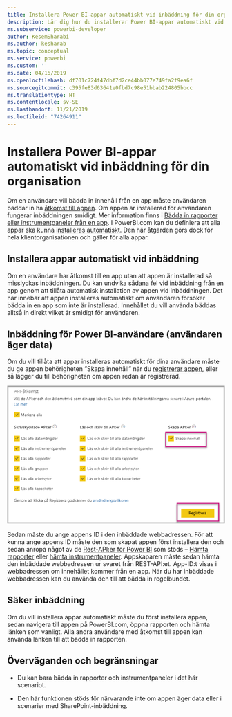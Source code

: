 ```yaml
---
title: Installera Power BI-appar automatiskt vid inbäddning för din organisation
description: Lär dig hur du installerar Power BI-appar automatiskt vid inbäddning för din organisation.
ms.subservice: powerbi-developer
author: KesemSharabi
ms.author: kesharab
ms.topic: conceptual
ms.service: powerbi
ms.custom: ''
ms.date: 04/16/2019
ms.openlocfilehash: df701c724f47dbf7d2ce44bb077e749fa2f9ea6f
ms.sourcegitcommit: c395fe83d63641e0fbd7c98e51bbab224805bbcc
ms.translationtype: HT
ms.contentlocale: sv-SE
ms.lasthandoff: 11/21/2019
ms.locfileid: "74264911"
---
```

# <a name="auto-install-power-bi-apps-when-embedding-for-your-organization"></a>Installera Power BI-appar automatiskt vid inbäddning för din organisation

Om en användare vill bädda in innehåll från en app måste användaren bäddar in ha [åtkomst till appen](../service-create-distribute-apps.md). Om appen är installerad för användaren fungerar inbäddningen smidigt. Mer information finns i [Bädda in rapporter eller instrumentpaneler från en app](embed-from-apps.md). I PowerBI.com kan du definiera att alla appar ska kunna [installeras automatiskt](https://powerbi.microsoft.com/blog/automatically-install-apps/). Den här åtgärden görs dock för hela klientorganisationen och gäller för alla appar.

## <a name="auto-install-app-on-embedding"></a>Installera appar automatiskt vid inbäddning

Om en användare har åtkomst till en app utan att appen är installerad så misslyckas inbäddningen. Du kan undvika sådana fel vid inbäddning från en app genom att tillåta automatisk installation av appen vid inbäddningen. Det här innebär att appen installeras automatiskt om användaren försöker bädda in en app som inte är installerad. Innehållet du vill använda bäddas alltså in direkt vilket är smidigt för användaren.

## <a name="embed-for-power-bi-users-user-owns-data"></a>Inbäddning för Power BI-användare (användaren äger data)

Om du vill tillåta att appar installeras automatiskt för dina användare måste du ge appen behörigheten ”Skapa innehåll” när du [registrerar appen](register-app.md#register-with-the-power-bi-application-registration-tool), eller så lägger du till behörigheten om appen redan är registrerad.

![Skapa innehåll vid appregistrering](media/embed-auto-install-app/register-app-create-content.png)

Sedan måste du ange appens ID i den inbäddade webbadressen. För att kunna ange appens ID måste den som skapat appen först installera den och sedan anropa något av de [Rest-API:er för Power BI](https://docs.microsoft.com/rest/api/power-bi/) som stöds – [Hämta rapporter](https://docs.microsoft.com/rest/api/power-bi/reports/getreports) eller [hämta instrumentpaneler](https://docs.microsoft.com/rest/api/power-bi/dashboards/getdashboards). Appskaparen måste sedan hämta den inbäddade webbadressen ur svaret från REST-API:et. App-ID:t visas i webbadressen om innehållet kommer från en app.  När du har inbäddade webbadressen kan du använda den till att bädda in regelbundet.

## <a name="secure-embed"></a>Säker inbäddning

Om du vill installera appar automatiskt måste du först installera appen, sedan navigera till appen på PowerBI.com, öppna rapporten och hämta länken som vanligt. Alla andra användare med åtkomst till appen kan använda länken till att bädda in rapporten.

## <a name="considerations-and-limitations"></a>Överväganden och begränsningar

* Du kan bara bädda in rapporter och instrumentpaneler i det här scenariot.

* Den här funktionen stöds för närvarande inte om appen äger data eller i scenarier med SharePoint-inbäddning.